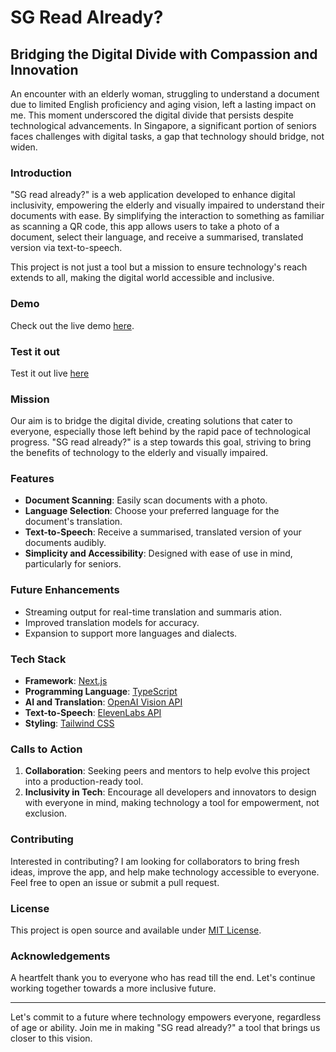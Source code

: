 # SG Read Already?

## Bridging the Digital Divide with Compassion and Innovation

An encounter with an elderly woman, struggling to understand a document due to limited English proficiency and aging vision, left a lasting impact on me. This moment underscored the digital divide that persists despite technological advancements. In Singapore, a significant portion of seniors faces challenges with digital tasks, a gap that technology should bridge, not widen.

### Introduction

"SG read already?" is a web application developed to enhance digital inclusivity, empowering the elderly and visually impaired to understand their documents with ease. By simplifying the interaction to something as familiar as scanning a QR code, this app allows users to take a photo of a document, select their language, and receive a summarised, translated version via text-to-speech.

This project is not just a tool but a mission to ensure technology's reach extends to all, making the digital world accessible and inclusive.

### Demo

Check out the live demo [here](https://lnkd.in/dnV2KTKG).

### Test it out

Test it out live [here](https://sg-readalready.vercel.app/)

### Mission

Our aim is to bridge the digital divide, creating solutions that cater to everyone, especially those left behind by the rapid pace of technological progress. "SG read already?" is a step towards this goal, striving to bring the benefits of technology to the elderly and visually impaired.

### Features

- **Document Scanning**: Easily scan documents with a photo.
- **Language Selection**: Choose your preferred language for the document's translation.
- **Text-to-Speech**: Receive a summarised, translated version of your documents audibly.
- **Simplicity and Accessibility**: Designed with ease of use in mind, particularly for seniors.

### Future Enhancements

- Streaming output for real-time translation and summaris ation.
- Improved translation models for accuracy.
- Expansion to support more languages and dialects.

### Tech Stack

- **Framework**: [Next.js](https://nextjs.org/)
- **Programming Language**: [TypeScript](https://www.typescriptlang.org/)
- **AI and Translation**: [OpenAI Vision API](https://openai.com/blog/openai-api)
- **Text-to-Speech**: [ElevenLabs API](https://elevenlabs.io/docs/introduction)
- **Styling**: [Tailwind CSS](https://tailwindcss.com/)

### Calls to Action

1. **Collaboration**: Seeking peers and mentors to help evolve this project into a production-ready tool.
2. **Inclusivity in Tech**: Encourage all developers and innovators to design with everyone in mind, making technology a tool for empowerment, not exclusion.

### Contributing

Interested in contributing? I am looking for collaborators to bring fresh ideas, improve the app, and help make technology accessible to everyone. Feel free to open an issue or submit a pull request.

### License

This project is open source and available under [MIT License](LICENSE).

### Acknowledgements

A heartfelt thank you to everyone who has read till the end. Let's continue working together towards a more inclusive future.

---

Let's commit to a future where technology empowers everyone, regardless of age or ability. Join me in making "SG read already?" a tool that brings us closer to this vision.
